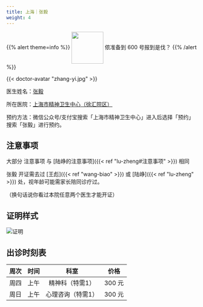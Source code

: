 ```yaml
---
title: 上海｜张毅
weight: 4
---
```


{{% alert theme=info %}}
<img src="/images/wpnl.jpg" style="display:inline;height:6em;vertical-align:middle" /> 侬准备到 600 号报到是伐？
{{% /alert %}}

{{< doctor-avatar "zhang-yi.jpg" >}}

医生姓名：[张毅](http://www.smhc.org.cn/MedicalGuide/contents/49/58.html)

所在医院：[上海市精神卫生中心（徐汇院区）](https://amap.com/place/B0HR6N4LN1)

预约方法：微信公众号/支付宝搜索「上海市精神卫生中心」进入后选择「预约」搜索「张毅」进行预约。

## 注意事项

大部分 注意事项 与 [陆峥的注意事项]({{< ref "lu-zheng#注意事项" >}}) 相同

张毅 开证需去过 [王彪]({{< ref "wang-biao" >}}) 或 [陆峥]({{< ref "lu-zheng" >}}) 处，视年龄可能需家长陪同诊疗过。

（换句话说你看过本院任意两个医生才能开证）

## 证明样式

![证明](images/doctor/proof/zhang-yi.jpg)

## 出诊时刻表

| 周次 | 时间 | 科室 | 价格 |
| :---: | :---: | :---: | :---: |
| 周四 | 上午 | 精神科（特需1）| 300 元 |
| 周日 | 上午 | 心理咨询（特需1）| 300 元 |
